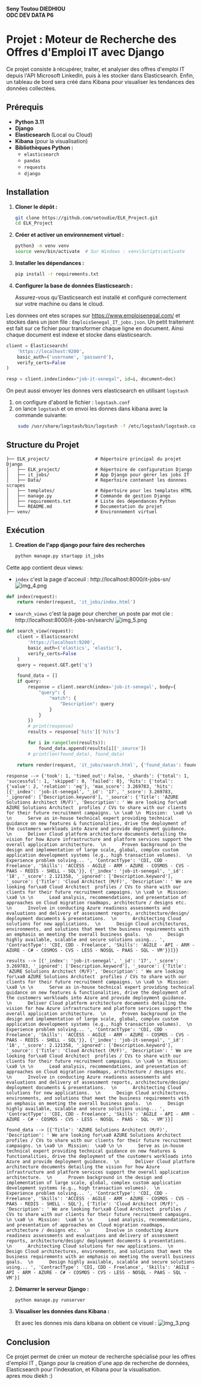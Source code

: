 **Seny Toutou DIEDHIOU** \
**ODC DEV DATA P6**

# Projet : Moteur de Recherche des Offres d'Emploi IT avec Django

Ce projet consiste à récupérer, traiter, et analyser des offres d'emploi IT depuis l'API Microsoft LinkedIn, puis à les stocker dans Elasticsearch. Enfin, un tableau de bord sera créé dans Kibana pour visualiser les tendances des données collectées.

## Prérequis

- **Python 3.11**
- **Django**
- **Elasticsearch** (Local ou Cloud)
- **Kibana** (pour la visualisation)
- **Bibliothèques Python :**
  - `elasticsearch`
  - `pandas`
  - `requests`
  - `django`

## Installation

1. **Cloner le dépôt :**

   ```bash
   git clone https://github.com/setoudie/ELK_Project.git
   cd ELK_Project
   ```

2. **Créer et activer un environnement virtuel :**

   ```bash
   python3 -m venv venv
   source venv/bin/activate  # Sur Windows : venv\Scripts\activate
   ```

3. **Installer les dépendances :**

   ```bash
   pip install -r requirements.txt
   ```

4. **Configurer la base de données Elasticsearch :**

   Assurez-vous qu'Elasticsearch est installé et configuré correctement sur votre machine ou dans le cloud.

Les donnees ont etes scrapes sur https://www.emploisenegal.com/ et stockes dans un json file : `EmploisSenegal_IT_jobs.json`. Un petit traitement est fait sur ce fichier pour transformer chaque ligne en document. Ainsi chaque document est indexe et stocke dans elasticsearch.
```python
client = Elasticsearch(
    'https://localhost:9200',
    basic_auth=('username', 'password'),
    verify_certs=False
)

resp = client.index(index="job-it-senegal", id=i, document=doc)
```
On peut aussi envoyer les donnes vers elasticsearch en utilisant `logstash`
1. on configure d'abord le fichier : `logstash.conf`
2. on lance `logstash` et on envoi les donnes dans kibana avec la commande suivante:
   ```bash  
    sudo /usr/share/logstash/bin/logstash -f /etc/logstash/logstash.conf 
   ```
## Structure du Projet

```
├── ELK_project/                 # Répertoire principal du projet Django
│   ├── ELK_project/             # Répertoire de configuration Django
│   ├── it_jobs/                 # App Django pour gérer les jobs IT
│   ├── Data/                    # Repertoire contenant les donnnes scrapes
│   ├── templates/               # Répertoire pour les templates HTML
│   ├── manage.py                # Commande de gestion Django
│   ├── requirements.txt         # Liste des dépendances Python
│   └── README.md                # Documentation du projet
├── venv/                        # Environnement virtuel
```

## Exécution
1. **Creation de l'app django pour faire des recherches**

   ```bash
   python manage.py startapp it_jobs
   ```
Cette app contient deux views: 
* `index` c'est la page d'acceuil : http://localhost:8000/it-jobs-sn/
![img_4.png](img_4.png)
```python
def index(request):
    return render(request, 'it_jobs/index.html')
```
* `search_views` c'est la page pour chercher un poste par mot cle : http://localhost:8000/it-jobs-sn/search/
![img_5.png](img_5.png)
```python
def search_view(request):
    client = Elasticsearch(
        'https://localhost:9200',
        basic_auth=('elastics', 'elastic'),
        verify_certs=False
    )
    query = request.GET.get('q')

    found_data = []
    if query:
        response = client.search(index='job-it-senegal', body={
            "query": {
                "match": {
                    "Description": query
                }
            }
        })
        # print(response)
        results = response['hits']['hits']

        for i in range(len(results)):
            found_data.append(results[i]['_source'])
        # print(len(found_data), found_data)

    return render(request, 'it_jobs/search.html', {'found_datas': found_data})

```
```text
response --> {'took': 1, 'timed_out': False, '_shards': {'total': 1, 'successful': 1, 'skipped': 0, 'failed': 0}, 'hits': {'total': {'value': 2, 'relation': 'eq'}, 'max_score': 3.269783, 'hits': [{'_index': 'job-it-senegal', '_id': '17', '_score': 3.269783, '_ignored': ['Description.keyword'], '_source': {'Title': 'AZURE Solutions Architect (M/F)', 'Description': ' We are looking for\xa0 AZURE Solutions Architect  profiles / CVs to share with our clients for their future recruitment campaigns. \n \xa0 \n  Mission:  \xa0 \n \n      Serve as in-house technical expert providing technical guidance on new features & functionalities, drive the deployment of the customers workloads into Azure and provide deployment guidance.  \n      Deliver Cloud platform architecture documents detailing the vision for how Azure infrastructure and platform services support the overall application architecture.  \n      Proven background in the design and implementation of large scale, global, complex custom application development systems (e.g., high transaction volumes).  \n      Experience problem solving... ', 'ContractType': 'CDI, CDD - Freelance', 'Skills': 'ACCESS - AGILE - ARM - AZURE - COSMOS - CVS - PAAS - REDIS - SHELL - SQL'}}, {'_index': 'job-it-senegal', '_id': '18', '_score': 2.121358, '_ignored': ['Description.keyword'], '_source': {'Title': 'Cloud Architect (M/F)', 'Description': ' We are looking for\xa0 Cloud Architect  profiles / CVs to share with our clients for their future recruitment campaigns. \n \xa0 \n  Mission:  \xa0 \n \n      Lead analysis, recommendations, and presentation of approaches on Cloud migration roadmaps, architecture / designs etc.  \n      Involve in conducting Azure readiness assessments and evaluations and delivery of assessment reports, architecture/design/ deployment documents & presentations.  \n      Architecting Cloud solutions for new applications.  \n      Design Cloud architectures, environments, and solutions that meet the business requirements with an emphasis on meeting the overall business goals.  \n      Design highly available, scalable and secure solutions using... ', 'ContractType': 'CDI, CDD - Freelance', 'Skills': 'AGILE - API - ARM - AZURE - C# - COSMOS - CVS - LESS - NOSQL - PAAS - SQL - VM'}}]}}

results --> [{'_index': 'job-it-senegal', '_id': '17', '_score': 3.269783, '_ignored': ['Description.keyword'], '_source': {'Title': 'AZURE Solutions Architect (M/F)', 'Description': ' We are looking for\xa0 AZURE Solutions Architect  profiles / CVs to share with our clients for their future recruitment campaigns. \n \xa0 \n  Mission:  \xa0 \n \n      Serve as in-house technical expert providing technical guidance on new features & functionalities, drive the deployment of the customers workloads into Azure and provide deployment guidance.  \n      Deliver Cloud platform architecture documents detailing the vision for how Azure infrastructure and platform services support the overall application architecture.  \n      Proven background in the design and implementation of large scale, global, complex custom application development systems (e.g., high transaction volumes).  \n      Experience problem solving... ', 'ContractType': 'CDI, CDD - Freelance', 'Skills': 'ACCESS - AGILE - ARM - AZURE - COSMOS - CVS - PAAS - REDIS - SHELL - SQL'}}, {'_index': 'job-it-senegal', '_id': '18', '_score': 2.121358, '_ignored': ['Description.keyword'], '_source': {'Title': 'Cloud Architect (M/F)', 'Description': ' We are looking for\xa0 Cloud Architect  profiles / CVs to share with our clients for their future recruitment campaigns. \n \xa0 \n  Mission:  \xa0 \n \n      Lead analysis, recommendations, and presentation of approaches on Cloud migration roadmaps, architecture / designs etc.  \n      Involve in conducting Azure readiness assessments and evaluations and delivery of assessment reports, architecture/design/ deployment documents & presentations.  \n      Architecting Cloud solutions for new applications.  \n      Design Cloud architectures, environments, and solutions that meet the business requirements with an emphasis on meeting the overall business goals.  \n      Design highly available, scalable and secure solutions using... ', 'ContractType': 'CDI, CDD - Freelance', 'Skills': 'AGILE - API - ARM - AZURE - C# - COSMOS - CVS - LESS - NOSQL - PAAS - SQL - VM'}}]

found_data --> [{'Title': 'AZURE Solutions Architect (M/F)', 'Description': ' We are looking for\xa0 AZURE Solutions Architect  profiles / CVs to share with our clients for their future recruitment campaigns. \n \xa0 \n  Mission:  \xa0 \n \n      Serve as in-house technical expert providing technical guidance on new features & functionalities, drive the deployment of the customers workloads into Azure and provide deployment guidance.  \n      Deliver Cloud platform architecture documents detailing the vision for how Azure infrastructure and platform services support the overall application architecture.  \n      Proven background in the design and implementation of large scale, global, complex custom application development systems (e.g., high transaction volumes).  \n      Experience problem solving... ', 'ContractType': 'CDI, CDD - Freelance', 'Skills': 'ACCESS - AGILE - ARM - AZURE - COSMOS - CVS - PAAS - REDIS - SHELL - SQL'}, {'Title': 'Cloud Architect (M/F)', 'Description': ' We are looking for\xa0 Cloud Architect  profiles / CVs to share with our clients for their future recruitment campaigns. \n \xa0 \n  Mission:  \xa0 \n \n      Lead analysis, recommendations, and presentation of approaches on Cloud migration roadmaps, architecture / designs etc.  \n      Involve in conducting Azure readiness assessments and evaluations and delivery of assessment reports, architecture/design/ deployment documents & presentations.  \n      Architecting Cloud solutions for new applications.  \n      Design Cloud architectures, environments, and solutions that meet the business requirements with an emphasis on meeting the overall business goals.  \n      Design highly available, scalable and secure solutions using... ', 'ContractType': 'CDI, CDD - Freelance', 'Skills': 'AGILE - API - ARM - AZURE - C# - COSMOS - CVS - LESS - NOSQL - PAAS - SQL - VM'}]

```
2. **Démarrer le serveur Django :**

   ```bash
   python manage.py runserver
   ```


3. **Visualiser les données dans Kibana :**

   Et avec les donnes mis dans kibana on obtient ce visuel :
![img_3.png](img_3.png)

## Conclusion

Ce projet permet de créer un moteur de recherche spécialisé pour les offres d'emploi IT , Django pour la creation d'une app de recherche de données, Elasticsearch pour l'indexation, et Kibana pour la visualisation.\
apres mou diekh :) 

